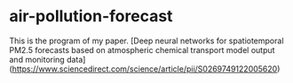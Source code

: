 # air-pollution-forecast
This is the program of my paper.
[Deep neural networks for spatiotemporal PM2.5 forecasts based on atmospheric chemical transport model output and monitoring data] (https://www.sciencedirect.com/science/article/pii/S0269749122005620)
